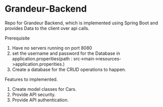 # Grandeur-Backend

Repo for Grandeur Backend, which is implemented using Spring Boot and provides Data to the client over api calls.

Prerequisite
1. Have no servers running on port 8080
2. set the username and password for the Database in application.properities(path : src->main->resources->application.properities.)
3. Create a database for the CRUD operations to happen.

Features to implemented.
1. Create model classes for Cars.
2. Provide API security.
3. Provide API authentication.

